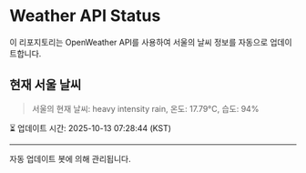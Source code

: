 
# Weather API Status

이 리포지토리는 OpenWeather API를 사용하여 서울의 날씨 정보를 자동으로 업데이트합니다.

## 현재 서울 날씨
> 서울의 현재 날씨: heavy intensity rain, 온도: 17.79°C, 습도: 94%

⏳ 업데이트 시간: 2025-10-13 07:28:44 (KST)

---
자동 업데이트 봇에 의해 관리됩니다.
